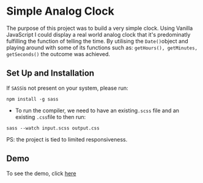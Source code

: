 # Simple Analog Clock

The purpose of this project was to build a very simple clock. Using Vanilla JavaScript I could display a real world analog clock that it's predominatly fulfilling the function of telling the time. By utilising the `Date()`object and playing around with some of its functions such as: `getHours(), getMinutes, getSeconds()` the outcome was achieved.

## Set Up and Installation

If `SASS`is not present on your system, please run:

```
npm install -g sass
```
- To run the compiler, we need to have an existing`.scss` file and an existing `.css`file to then run:

```
sass --watch input.scss output.css
```

PS: the project is tied to limited responsiveness.

## Demo
To see the demo, click [here](https://anfvc.github.io/clock/)
